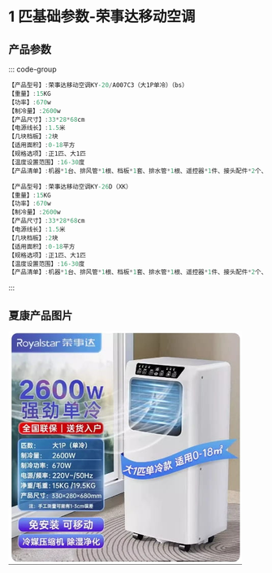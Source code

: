 # 1 匹基础参数-荣事达移动空调

## 产品参数

::: code-group

```c# [宝士] {1}
【产品型号】:荣事达移动空调KY-20/A007C3（大1P单冷）（bs）
【重量】:15KG
【功率】:670w
【制冷量】:2600w
【产品尺寸】:33*28*68cm
【电源线长】:1.5米
【几块档板】:2块
【适用面积】:0-18平方
【规格选项】:正1匹、大1匹
【温度设置范围】:16-30度
【产品清单】:机器*1台、排风管*1根、档板*1套、排水管*1根、遥控器*1件、接头配件*2个、说明书*1
```

```c# [夏康]{1}
【产品型号】:荣事达移动空调KY-26D（XK）
【重量】:15KG
【功率】:670w
【制冷量】:2600w
【产品尺寸】:33*28*68cm
【电源线长】:1.5米
【几块档板】:2块
【适用面积】:0-18平方
【规格选项】:正1匹、大1匹
【温度设置范围】:16-30度
【产品清单】:机器*1台、排风管*1根、档板*1套、排水管*1根、遥控器*1件、接头配件*2个、说明书*1
```

:::

## **夏康**产品图片

<img src="./img/1匹单冷夏康.jpg" />
